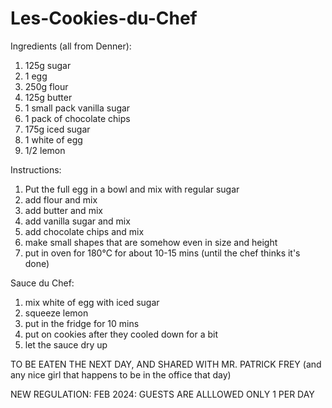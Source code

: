 # Les-Cookies-du-Chef

Ingredients (all from Denner):
1. 125g sugar
2. 1 egg
3. 250g flour
4. 125g butter
5. 1 small pack vanilla sugar
6. 1 pack of chocolate chips
7. 175g iced sugar
8. 1 white of egg
9. 1/2 lemon

Instructions:
1. Put the full egg in a bowl and mix with regular sugar
2. add flour and mix
3. add butter and mix
4. add vanilla sugar and mix
5. add chocolate chips and mix
6. make small shapes that are somehow even in size and height
7. put in oven for 180°C for about 10-15 mins (until the chef thinks it's done)

Sauce du Chef:
1. mix white of egg with iced sugar
2. squeeze lemon
3. put in the fridge for 10 mins
4. put on cookies after they cooled down for a bit
5. let the sauce dry up

TO BE EATEN THE NEXT DAY, AND SHARED WITH MR. PATRICK FREY (and any nice girl that happens to be in the office that day)


NEW REGULATION: FEB 2024: GUESTS ARE ALLLOWED ONLY 1 PER DAY
